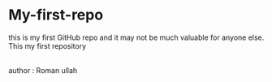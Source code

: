 # My-first-repo
this is my first GitHub repo and it may not be much valuable for anyone else.
This my first repository 

<br>
author : Roman ullah